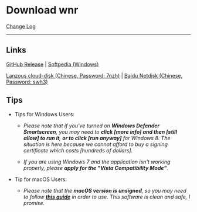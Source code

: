 # Download wnr

[Change Log](https://github.com/RoderickQiu/wnr/releases)

----

## Links

[GitHub Release](https://github.com/RoderickQiu/wnr/releases/latest) | [Softpedia (Windows)](https://www.softpedia.com/get/Desktop-Enhancements/Clocks-Time-Management/wnr.shtml)

[Lanzous cloud-disk (Chinese, Password: 7nzh)](https://www.lanzous.com/b01n0tb4j) | [Baidu Netdisk (Chinese, Password: swh3)](https://pan.baidu.com/s/1PDpnEkf-zKQKQIhUTO0ubQ#list/path=%2F)

## Tips

- Tips for Windows Users:

  - *Please note that if you've turned on **Windows Defender Smartscreen**, you may need to **click [more info] and then [still allow] to run it**, **or to click [run anyway]** for Windows 8. The situation is here because we cannot afford to buy a signing certificate which costs [hundreds of dollars].*

  - *If you are using Windows 7 and the application isn't working properly, please **apply for the "Vista Compatibility Mode"***.

- Tip for macOS Users:

  - *Please note that the **macOS version is unsigned**, so you may need to follow [**this guide**](https://www.wikihow.com/Install-Software-from-Unsigned-Developers-on-a-Mac) in order to use. This software is clean and safe, I promise.*
